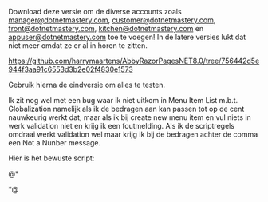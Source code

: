 Download deze versie om de diverse accounts zoals manager@dotnetmastery.com, customer@dotnetmastery.com, front@dotnetmastery.com, kitchen@dotnetmastery.com en appuser@dotnetmastery.com toe te voegen! In de latere versies lukt dat niet meer omdat ze er al in horen te zitten.

https://github.com/harrymaartens/AbbyRazorPagesNET8.0/tree/756442d5e944f3aa91c6553d3b2e02f4830e1573

Gebruik hierna de eindversie om alles te testen.

Ik zit nog wel met een bug waar ik niet uitkom in Menu Item List m.b.t. Globalization namelijk als ik de bedragen aan kan passen tot op de cent nauwkeurig werkt dat, maar als ik bij create new menu item en vul niets in werk validation niet en krijg ik een foutmelding. Als ik de scriptregels omdraai werkt validation wel maar krijg ik bij de bedragen achter de comma een Not a Nunber message.

Hier is het bewuste script:

<script src="~/lib/jquery-validation/dist/jquery.validate.min.js"></script>
<script src="~/lib/jquery-validation-unobtrusive/jquery.validate.unobtrusive.min.js"></script>

<script src="~/lib/validation/cldr.js"></script>
<script src="~/lib/validation/globalize.js"></script>
<script src="~/lib/validation/jquery.validate.globalize.js"></script>


@* <!-- cldr script (needed for globalize) -->
<script src="https://cdn.jsdelivr.net/npm/cldrjs@0.5.5/dist/cldr.min.js"></script>
<!-- globalize script -->
<script src="https://cdn.jsdelivr.net/npm/globalize@1.7.0/dist/globalize.min.js"></script>
<!-- jquery validation script with globalize -->
<script src="https://cdn.jsdelivr.net/npm/jquery-validation-globalize@0.1.1/jquery.validate.globalize.min.js"></script>
 *@
